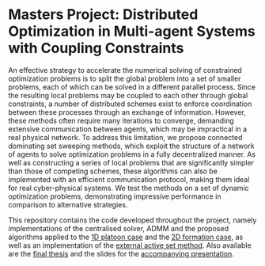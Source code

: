 # Masters Project: Distributed Optimization in Multi-agent Systems with Coupling Constraints
An effective strategy to accelerate the numerical solving of constrained optimization problems is to
split the global problem into a set of smaller problems, each of which can be solved in a different parallel
process. Since the resulting local problems may be coupled to each other through global constraints,
a number of distributed schemes exist to enforce coordination between these processes through an exchange of information. However, these methods often require many iterations to converge, demanding
extensive communication between agents, which may be impractical in a real physical network. To
address this limitation, we propose connected dominating set sweeping methods, which exploit the
structure of a network of agents to solve optimization problems in a fully decentralized manner. As
well as constructing a series of local problems that are significantly simpler than those of competing
schemes, these algorithms can also be implemented with an efficient communication protocol, making
them ideal for real cyber-physical systems. We test the methods on a set of dynamic optimization
problems, demonstrating impressive performance in comparison to alternative strategies.

This repository contains the code developed throughout the project, namely implementations of the centralised solver, ADMM and the proposed algorithms applied to the [1D platoon case](https://github.com/alexpopov1/masters-project/tree/main/Platoon) and the [2D formation case](https://github.com/alexpopov1/masters-project/tree/main/Formation), as well as an implementation of the [external active set method](https://github.com/alexpopov1/masters-project/tree/main/ExternalActiveSet). Also available are the [final thesis](https://github.com/alexpopov1/masters-project/blob/main/Thesis/Masters%20Thesis.pdf) and the slides for the [accompanying presentation](https://github.com/alexpopov1/masters-project/blob/main/Thesis/Presentation%20of%20Thesis%20(Slides).pdf).
